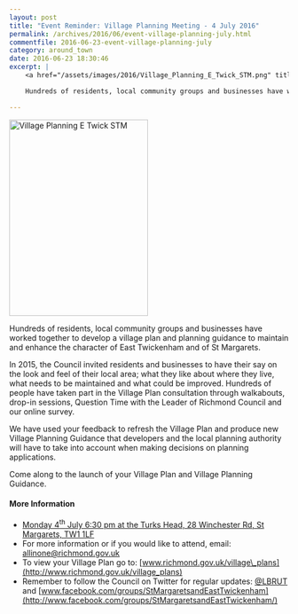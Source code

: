 ```yaml
---
layout: post
title: "Event Reminder: Village Planning Meeting - 4 July 2016"
permalink: /archives/2016/06/event-village-planning-july.html
commentfile: 2016-06-23-event-village-planning-july
category: around_town
date: 2016-06-23 18:30:46
excerpt: |
    <a href="/assets/images/2016/Village_Planning_E_Twick_STM.png" title="See larger version of - Village Planning E Twick STM"><img src="/assets/images/2016/Village_Planning_E_Twick_STM_thumb.png" width="150" height="212" alt="Village Planning E Twick STM" class="photo right" /></a>

    Hundreds of residents, local community groups and businesses have worked together to develop a village plan and planning guidance to maintain and enhance the character of East Twickenham and of St Margarets.

---
```


<a href="/assets/images/2016/Village_Planning_E_Twick_STM.png" title="See larger version of - Village Planning E Twick STM"><img src="/assets/images/2016/Village_Planning_E_Twick_STM_thumb.png" width="250" height="354" alt="Village Planning E Twick STM" class="photo right" /></a>

Hundreds of residents, local community groups and businesses have worked together to develop a village plan and planning guidance to maintain and enhance the character of East Twickenham and of St Margarets.

In 2015, the Council invited residents and businesses to have their say on the look and feel of their local area; what they like about where they live, what needs to be maintained and what could be improved. Hundreds of people have taken part in the Village Plan consultation through walkabouts, drop-in sessions, Question Time with the Leader of Richmond Council and our online survey.

We have used your feedback to refresh the Village Plan and produce new Village Planning Guidance that developers and the local planning authority will have to take into account when making decisions on planning applications.

Come along to the launch of your Village Plan and Village Planning Guidance.

#### More Information

-   [Monday 4<sup>th</sup> July 6:30 pm at the Turks Head, 28 Winchester Rd, St Margarets, TW1 1LF](https://stmargarets.london/event/event/200705145675)
-   For more information or if you would like to attend, email: <allinone@richmond.gov.uk>
-   To view your Village Plan go to: [www.richmond.gov.uk/village\_plans](http://www.richmond.gov.uk/village_plans)
-   Remember to follow the Council on Twitter for regular updates: [@LBRUT](http://www.twitter.com/LBRUT) and [www.facebook.com/groups/StMargaretsandEastTwickenham](http://www.facebook.com/groups/StMargaretsandEastTwickenham/)
